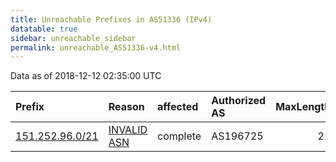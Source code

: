 ```yaml
---
title: Unreachable Prefixes in AS51336 (IPv4)
datatable: true
sidebar: unreachable_sidebar
permalink: unreachable_AS51336-v4.html
---
```


Data as of 2018-12-12 02:35:00 UTC


<div class="datatable-begin"></div>

| Prefix                                                   | Reason                                                                                                 | affected   | Authorized AS   |   MaxLength | Anchor                                         |   unreachable /24s |
|:---------------------------------------------------------|:-------------------------------------------------------------------------------------------------------|:-----------|:----------------|------------:|:-----------------------------------------------|-------------------:|
| [151.252.96.0/21](https://stat.ripe.net/151.252.96.0/21) | [INVALID ASN](https://rpki-validator.ripe.net/announcement-preview?asn=AS51336&prefix=151.252.96.0/21) | complete   | AS196725        |          21 | [RIPE](unreachable_RIPE_NCC_RPKI_Root-v4.html) |                  8 |

<div class="datatable-end"></div>